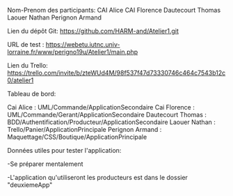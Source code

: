 Nom-Prenom des participants:
CAI Alice
CAI Florence
Dautecourt Thomas
Laouer Nathan
Perignon Armand

Lien du dépôt Git: https://github.com/HARM-and/Atelier1.git

URL de test : https://webetu.iutnc.univ-lorraine.fr/www/perigno19u/Atelier1/main.php

Lien du Trello: https://trello.com/invite/b/zteWUd4M/98f537f47d73330746c464c7543b12c0/atelier1

Tableau de bord:

Cai Alice : UML/Commande/ApplicationSecondaire
Cai Florence : UML/Commande/Gerant/ApplicationSecondaire
Dautecourt Thomas : BDD/Authentification/Producteur/ApplicationSecondaire
Laouer Nathan : Trello/Panier/ApplicationPrincipale
Perignon Armand : Maquettage/CSS/Boutique/ApplicationPrincipale

Données utiles pour tester l'application:

-Se préparer mentalement

-L'application qu'utiliseront les producteurs est dans le dossier "deuxiemeApp"